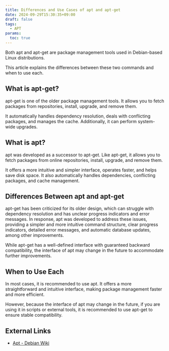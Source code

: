 ```yaml
---
title: Differences and Use Cases of apt and apt-get
date: 2024-09-29T15:30:35+09:00
draft: false
tags:
  - APT
params:
  toc: true
---
```


Both apt and apt-get are package management tools used in Debian-based Linux distributions.

This article explains the differences between these two commands and when to use each.

## What is apt-get?

apt-get is one of the older package management tools. It allows you to fetch packages from repositories, install, upgrade, and remove them.

It automatically handles dependency resolution, deals with conflicting packages, and manages the cache. Additionally, it can perform system-wide upgrades.

## What is apt?

apt was developed as a successor to apt-get. Like apt-get, it allows you to fetch packages from online repositories, install, upgrade, and remove them.

It offers a more intuitive and simpler interface, operates faster, and helps save disk space. It also automatically handles dependencies, conflicting packages, and cache management.

## Differences Between apt and apt-get

apt-get has been criticized for its older design, which can struggle with dependency resolution and has unclear progress indicators and error messages. In response, apt was developed to address these issues, providing a simpler and more intuitive command structure, clear progress indicators, detailed error messages, and automatic database updates, among other improvements.

While apt-get has a well-defined interface with guaranteed backward compatibility, the interface of apt may change in the future to accommodate further improvements.

## When to Use Each

In most cases, it is recommended to use apt. It offers a more straightforward and intuitive interface, making package management faster and more efficient.

However, because the interface of apt may change in the future, if you are using it in scripts or external tools, it is recommended to use apt-get to ensure stable compatibility.

## External Links

- [Apt - Debian Wiki](https://wiki.debian.org/Apt)
